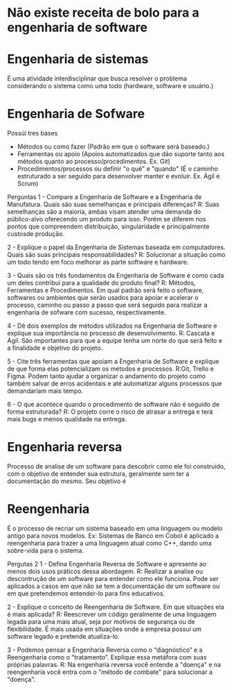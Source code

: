 # Não existe receita de bolo para a engenharia de software

# Engenharia de sistemas
É uma atividade interdisciplinar que busca resolver o problema considerando o sistema como uma todo (hardware, software e usuário.)

# Engenharia de Sofware
Possúi tres bases

* Métodos ou como fazer (Padrão em que o software será baseado.)
* Ferramentas ou apoio (Apoios automatizados que dão suporte tanto aos métodos quanto ao processo/procedimentos. Ex. Git)
* Procedimentos/processos ou definir "o quê" e "quando" (É o caminho estruturado a ser seguido para desenvolver manter e evoluir. Ex. Ágil e Scrum)

Perguntas
1 - Compare a Engenharia de Software e a Engenharia de Manufatura.
Quais são suas semelhanças e principais diferenças?
R: Suas semelhanças são a maioria, ambas visam atender uma demanda do público-alvo oferecendo um produto para isso. Porém se diferem nos pontos que compreendem distribuição, singularidade e principalmente custosde produção.

2 - Explique o papel da Engenharia de Sistemas baseada em computadores. Quais são suas principais responsabilidades?
R: Solucionar a situação como um todo tendo em foco melhorar as parte software e hardware.

3 - Quais são os três fundamentos da Engenharia de Software e como cada um deles contribui para a qualidade do produto final?
R: Métodos, Ferramentas e Procedimentos. Em qual padrão será feito o software, softwares ou ambientes que serão usados para apoiar e acelerar o processo, caminho ou passo a passo que será seguido para realizar a engenharia de sofware com sucesso, respectivamente.

4 - Dê dois exemplos de métodos utilizados na Engenharia de Software e explique sua importância no processo de desenvolvimento.
R: Cascata e Ágil. São importantes para que a equipe tenha um norte do que será feito e a finalidade e objetivo do projeto. 

5 - Cite três ferramentas que apoiam a Engenharia de Software e explique de que forma elas potencializam os métodos e processos.
R:Git, Trello e Figma. Podem tanto ajudar a organizar o andamento do projeto como também salvar de erros acidentais e até automatizar alguns processos que demandariam mais tempo.

6 - O que acontece quando o procedimento de software não é seguido de forma estruturada?
R: O projeto corre o risco de atrasar a entrega e terá mais bugs e menos qualidade na entrega.

# Engenharia reversa
Processo de analise de um software para descobrir como ele foi construído, com o objetivo de entender sua estrutura, geralmente sem ter a documentação do mesmo.
Seu objetivo é

# Reengenharia
É o processo de recriar um sistema baseado em uma linguagem ou modelo antigo para novos modelos. Ex: Sistemas de Banco em Cobol é aplicado a reengenharia para trazer a uma linguagem atual como C++, dando uma sobre-vida para o sistema.

Pergutas 2
1 - Defina Engenharia Reversa de Software e apresente ao menos dois usos práticos dessa abordagem.
R: Realizar a analise ou descontrução de um software para entender como ele funciona. Pode ser aplicados a casos em que não se tem a documentação de um software ou em que pretendemos entender-lo para fins educativos.

2 - Explique o conceito de Reengenharia de Software. Em que situações ela é mais aplicada?
R: Reescrever um código geralmente de uma linguagem legada para uma mais atual, seja por motivos de segurança ou de flexibilidade. É mais usada em situações onde a empresa possuí um software legado e pretende atualiza-lo.

3 - Podemos pensar a Engenharia Reversa como o “diagnóstico” e a Reengenharia como o “tratamento”. Explique essa metáfora com suas próprias palavras.
R: Na engenharia reversa você entende a "doença" e na reengenharia você entra com o "método de combate" para solucionar a "doença".